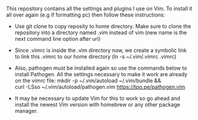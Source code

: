 This repository contains all the settings and plugins I use on Vim. To install it all over again (e.g if formatting pc) then follow these instructions:

- Use git clone to copy reposity to home directory. Make sure to clone the repository into a directory named .vim instead of vim (new name is the next  command line option after url)

- Since .vimrc is inside the .vim directory now, we create a symbolic link to link this .vimrc to our home directory (ln -s ~/.vim/.vimrc .vimrc)

- Also, pathogen must be installed again so use the commands below to install Pathogen. All the settings necessary to make it work are already on the vimrc file:
mkdir -p ~/.vim/autoload ~/.vim/bundle && \
curl -LSso ~/.vim/autoload/pathogen.vim https://tpo.pe/pathogen.vim

- It may be necessary to update Vim for this to work so go ahead and install the newest Vim version with homebrew or any other package manager.
